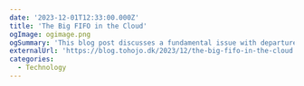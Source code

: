 ```yaml
---
date: '2023-12-01T12:33:00.000Z'
title: 'The Big FIFO in the Cloud'
ogImage: ogimage.png
ogSummary: 'This blog post discusses a fundamental issue with departure time-based traffic shaping used by BPF-based data planes, like in the Cilium Bandwidth Manager and how this method inadvertently creates a virtual FIFO queue, leading to significant bufferbloat and latency issues'
externalUrl: 'https://blog.tohojo.dk/2023/12/the-big-fifo-in-the-cloud.html'
categories:
  - Technology
---
```

